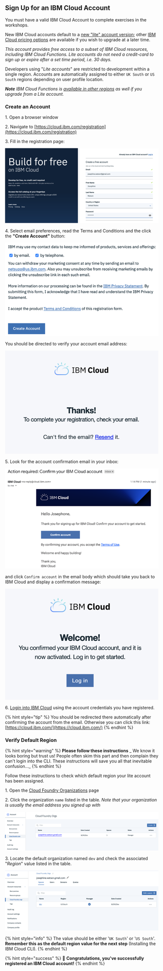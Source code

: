 <!--
#
# Licensed to the Apache Software Foundation (ASF) under one or more
# contributor license agreements.  See the NOTICE file distributed with
# this work for additional information regarding copyright ownership.
# The ASF licenses this file to You under the Apache License, Version 2.0
# (the "License"); you may not use this file except in compliance with
# the License.  You may obtain a copy of the License at
#
#     http://www.apache.org/licenses/LICENSE-2.0
#
# Unless required by applicable law or agreed to in writing, software
# distributed under the License is distributed on an "AS IS" BASIS,
# WITHOUT WARRANTIES OR CONDITIONS OF ANY KIND, either express or implied.
# See the License for the specific language governing permissions and
# limitations under the License.
#
-->

## Sign Up for an IBM Cloud Account

You must have a valid IBM Cloud Account to complete exercises in the workshops.

New IBM Cloud accounts default to a [new "lite" account version](https://www.ibm.com/cloud/free/); other [IBM Cloud pricing options](https://www.ibm.com/cloud/pricing) are available if you wish to upgrade at a later time.

_This account provides free access to a subset of IBM Cloud resources, including IBM Cloud Functions. Lite accounts do not need a credit-card to sign up or expire after a set time period, i.e. 30 days._

Developers using "_Lite accounts_" are restricted to development within a single region. Accounts are automatically assigned to either `UK South` or `US South` regions depending on user profile location.

_**Note** IBM Cloud Functions is [available in other regions](https://cloud.ibm.com/docs/openwhisk?topic=cloud-functions-cloudfunctions_regions) as well if you upgrade from a Lite account._

### Create an Account

&#49;. Open a browser window

&#50;. Navigate to [https://cloud.ibm.com/registration](https://cloud.ibm.com/registration)

&#51;. Fill in the registration page:

![IBM Cloud Account Registration page](images/prereq-ibm-cloud-registration-1.png)

&#52;. Select email preferences, read the Terms and Conditions  and the click the **"Create Account"** button:

![IBM Cloud Contact, Privacy and T&C](images/prereq-ibm-cloud-registration-2.png)

You should be directed to verify your account email address:

![Check your email message](images/prereq-ibm-cloud-registration-3.png)

&#53;. Look for the account confirmation email in your inbox:

![IBM Cloud Confirmation Email](images/prereq-ibm-cloud-registration-email.png)

and click `Confirm account` in the email body which should take you back to IBM Cloud and display a confirmation message:

![Registration confirmed message](images/prereq-ibm-cloud-registration-4.png)

&#54;. [Login into IBM Cloud](https://cloud.ibm.com/) using the account credentials you have registered.

{% hint style="tip" %}
You should be redirected there automatically after confirming the account from the email. Otherwise you can click this link: [https://cloud.ibm.com/](https://cloud.ibm.com/)
{% endhint %}

### Verify Default Region

{% hint style="warning" %}
**Please follow these instructions** _
We know it looks boring but trust us! People often skim this part and then complain they can't login into the CLI. These instructions will save you all that inevitable confusion..._
{% endhint %}

Follow these instructions to check which default region your lite account has been assigned.

&#49;. Open the [Cloud Foundry Organizations](https://cloud.ibm.com/account/cloud-foundry) page

&#50;. Click the organization `name` listed in the table.
*Note that your organization is usually the email address you signed up with*

![Cloud Foundry Orgs.](images/prereq-ibm-cloud-cloud-foundry-orgs-1.png)

&#51;. Locate the default organization named `dev` and check the associated "_Region_" value listed in the table.

![Cloud Foundry Org. Spaces](images/prereq-ibm-cloud-cloud-foundry-orgs-2.png)

{% hint style="info" %}
The value should be either '`UK South`' or '`US South`'. **Remember this as the default region value for the next step** (Installing the IBM Cloud CLI).
{% endhint %}

{% hint style="success" %}
🎉 **Congratulations, you've successfully registered an IBM Cloud account!**
{% endhint %}
